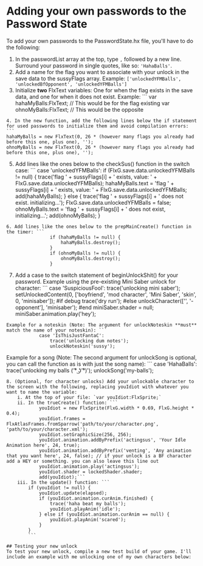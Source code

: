 # Adding your own passwords to the Password State

To add your own passwords to the PasswordState.hx file, you'll have to do the following:

1. In the passwordList array at the top, type `,` followed by a new line. Surround your password in single quotes, like so: `'HahaBalls'`.
2. Add a name for the flag you want to associate with your unlock in the save data to the sussyFlags array. Example: `['unlockedYFMBalls', 'unlockedBfOpponent', 'unlockedYFMBalls']`
3. Initialize **two** FlxText variables: One for when the flag exists in the save data, and one for when it does not exist. Example: ```
var hahaMyBalls:FlxText; // This would be for the flag existing
var ohnoMyBalls:FlxText; // This would be the opposite
```
4. In the new function, add the following lines below the if statement for used passwords to initialize them and avoid compilation errors: ```
hahaMyBalls = new FlxText(0, 26 * (however many flags you already had before this one, plus one), '');
ohnoMyBalls = new FlxText(0, 26 * (however many flags you already had before this one, plus one), '');
```
5. Add lines like the ones below to the checkSus() function in the switch case: ```
            case 'unlockedYFMBalls':
                if (FlxG.save.data.unlockedYFMBalls != null) {
                    trace('flag ' + sussyFlags[i] + ' exists, value: ' + FlxG.save.data.unlockedYFMBalls);
                    hahaMyBalls.text = 'flag ' + sussyFlags[i] + ' exists, value: ' + FlxG.save.data.unlockedYFMBalls;
                    add(hahaMyBalls);
                } else {
                    trace('flag ' + sussyFlags[i] + ' does not exist. initializing...');
                    FlxG.save.data.unlockedYFMBalls = false;
                    ohnoMyBalls.text = 'flag ' + sussyFlags[i] + ' does not exist, initializing...';
                    add(ohnoMyBalls);
                }
```
6. Add lines like the ones below to the prepMainCreate() function in the timer: ```
                if (hahaMyBalls != null) {
                    hahaMyBalls.destroy();
                }
                if (ohnoMyBalls != null) {
                    ohnoMyBalls.destroy();
                }
```
7. Add a case to the switch statement of beginUnlockShit() for your password. Example using the pre-existing Mini Saber unlock for character: ```
            case 'SuspiciousFool': 
                trace('unlocking mini saber');
                setUnlockedContent(0, ['boyfriend', 'mod character', 'Mini Saber', 'skin', 0, 'minisaber']);
                #if debug
                trace('dry run');
                #else
                unlockCharacter(['', '-opponent'], 'minisaber');
                #end
                miniSaber.shader = null;
                miniSaber.animation.play('hey');
```
Example for a noteskin (Note: The argument for unlockNoteskin **must** match the name of your noteskin): ```
            case 'IsThisJustFantaC':
                trace('unlocking dum notes');
                unlockNoteskin('sussy');
```
Example for a song (Note: The second argument for unlockSong is optional, you can call the function as is with just the song name): ```
            case 'HahaBalls':
                trace('unlocking my balls ( ͡° ͜ʖ ͡°)');
                unlockSong('my-balls');
```
8. (Optional, for character unlocks) Add your unlockable character to the screen with the following, replacing youIdiot with whatever you want to name the variable:
    i. At the top of your file: `var youIdiot:FlxSprite;`
    ii. In the trueCreate() function: ```
            youIdiot = new FlxSprite(FlxG.width * 0.69, FlxG.height * 0.4);
            youIdiot.frames = FlxAtlasFrames.fromSparrow('path/to/your/character.png', 'path/to/your/character.xml');
            youIdiot.setGraphicSize(256, 256);
            youIdiot.animation.addByPrefix('actingsus', 'Your Idle Animation here', 24, true);
            youIdiot.animation.addByPrefix('venting', 'Any animation that you want here', 24, false); // if your unlock is a BF character add a HEY or something. you can also leave this line out
            youIdiot.animation.play('actingsus');
            youIdiot.shader = lockedShader.shader;
            add(youIdiot);```
    iii. In the update() function: ```
        if (youIdiot != null) {
            youIdiot.update(elapsed);
            if (youIdiot.animation.curAnim.finished) {
                trace('haha beat my balls');
                youIdiot.playAnim('idle');
            } else if (youIdiot.animation.curAnim == null) {
                youIdiot.playAnim('scared');
            }
        }
        ```

## Testing your new unlock
To test your new unlock, compile a new test build of your game. I'll include an example with me unlocking one of my own characters below: